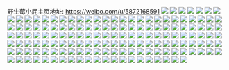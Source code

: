 野生莓小屁主页地址: https://weibo.com/u/5872168591 
![](https://wx4.sinaimg.cn/mw2000/006pp1iDly1h9b3na1i44j30ux0kvjtq.jpg) 
![](https://wx4.sinaimg.cn/mw2000/006pp1iDly1h8svhzzuxvj30k00zktjv.jpg) 
![](https://wx4.sinaimg.cn/mw2000/006pp1iDly1h8svi0yvjhj30k00zkqee.jpg) 
![](https://wx4.sinaimg.cn/mw2000/006pp1iDly1h8svi254m1j30u019itrz.jpg) 
![](https://wx4.sinaimg.cn/mw2000/006pp1iDly1h8svhyzzw6j30k00zkwqw.jpg) 
![](https://wx4.sinaimg.cn/mw2000/006pp1iDly1h8pji79rkzj30u01hc14p.jpg) 
![](https://wx4.sinaimg.cn/mw2000/006pp1iDly1h8h9hi3fyrj31sc2dsnpd.jpg) 
![](https://wx4.sinaimg.cn/mw2000/006pp1iDly1h8h9hjh22gj31sc2dsqv5.jpg) 
![](https://wx4.sinaimg.cn/mw2000/006pp1iDly1h8h9hkwjg8j31sc2dsnpd.jpg) 
![](https://wx4.sinaimg.cn/mw2000/006pp1iDly1h8h9hfp2u6j31sc2dskjl.jpg) 
![](https://wx4.sinaimg.cn/mw2000/006pp1iDly1h8clmmj1nwj30k00zk78b.jpg) 
![](https://wx4.sinaimg.cn/mw2000/006pp1iDly1h85zk4chx3j30wi1yck9e.jpg) 
![](https://wx4.sinaimg.cn/mw2000/006pp1iDly1h800pgkxi3j30wi1cykar.jpg) 
![](https://wx4.sinaimg.cn/mw2000/006pp1iDly1h800pkr2ebj30wi1f4wzp.jpg) 
![](https://wx4.sinaimg.cn/mw2000/006pp1iDly1h800pdsdunj30wi14f4he.jpg) 
![](https://wx4.sinaimg.cn/mw2000/006pp1iDly1h800pqaxdcj30wi16i4le.jpg) 
![](https://wx4.sinaimg.cn/mw2000/006pp1iDly1h7z7ssy6w9j32c0340u0y.jpg) 
![](https://wx4.sinaimg.cn/mw2000/006pp1iDly1h7z7soie9dj32c0340npe.jpg) 
![](https://wx4.sinaimg.cn/mw2000/006pp1iDly1h7z7sz697dj32c0340kjn.jpg) 
![](https://wx4.sinaimg.cn/mw2000/006pp1iDly1h7z7terjp2j32c0340hdw.jpg) 
![](https://wx4.sinaimg.cn/mw2000/006pp1iDly1h7wkbkp2g2j30wh1qpk1h.jpg) 
![](https://wx4.sinaimg.cn/mw2000/006pp1iDly1h7wkbl5zrhj30rw1re7dc.jpg) 
![](https://wx4.sinaimg.cn/mw2000/006pp1iDly1h7tgqjmt81j30wi1he17e.jpg) 
![](https://wx4.sinaimg.cn/mw2000/006pp1iDly1h7qs5fywbcj30wi1f7jx9.jpg) 
![](https://wx4.sinaimg.cn/mw2000/006pp1iDly1h7jyeclb1bj30wi0ovq8a.jpg) 
![](https://wx4.sinaimg.cn/mw2000/006pp1iDly1h7jnba7bx3j30wi0ql0x7.jpg) 
![](https://wx4.sinaimg.cn/mw2000/006pp1iDly1h7iw79b6mwj30u01hcdoh.jpg) 
![](https://wx4.sinaimg.cn/mw2000/006pp1iDly1h7iozn6gc1j32c0340qvb.jpg) 
![](https://wx4.sinaimg.cn/mw2000/006pp1iDly1h79hfhstnjj30u01hcn24.jpg) 
![](https://wx4.sinaimg.cn/mw2000/006pp1iDly1h79hfif9ppj30u01hctco.jpg) 
![](https://wx4.sinaimg.cn/mw2000/006pp1iDly1h77i2fyzkrj316r1kw4qp.jpg) 
![](https://wx4.sinaimg.cn/mw2000/006pp1iDly1h77i2qn9ylj325k2or4qr.jpg) 
![](https://wx4.sinaimg.cn/mw2000/006pp1iDly1h77i30ohumj32c0340nfq.jpg) 
![](https://wx4.sinaimg.cn/mw2000/006pp1iDly1h77i34acubj316o1kwx6p.jpg) 
![](https://wx4.sinaimg.cn/mw2000/006pp1iDly1h77i3wwk4fj32c0340e85.jpg) 
![](https://wx4.sinaimg.cn/mw2000/006pp1iDly1h76gli0bg6j30uk9n6e2a.jpg) 
![](https://wx4.sinaimg.cn/mw2000/006pp1iDly1h76glry1eyj30uka7i4qp.jpg) 
![](https://wx4.sinaimg.cn/mw2000/006pp1iDly1h76gm0emhkj30uk8szu10.jpg) 
![](https://wx4.sinaimg.cn/mw2000/006pp1iDly1h76gm7zgp5j30uk8lmwzs.jpg) 
![](https://wx4.sinaimg.cn/mw2000/006pp1iDly1h76gme3qg4j30uk6z97nv.jpg) 
![](https://wx4.sinaimg.cn/mw2000/006pp1iDly1h76gml14vbj30uk7n2e83.jpg) 
![](https://wx4.sinaimg.cn/mw2000/006pp1iDly1h76gmqq84mj30uk75hqv6.jpg) 
![](https://wx4.sinaimg.cn/mw2000/006pp1iDly1h76gmwf3jyj30uk6xce82.jpg) 
![](https://wx4.sinaimg.cn/mw2000/006pp1iDly1h76gl93769j30uk6xtkg5.jpg) 
![](https://wx4.sinaimg.cn/mw2000/006pp1iDly1h74x2oaq6zj31400u0wj3.jpg) 
![](https://wx4.sinaimg.cn/mw2000/006pp1iDly1h74x3cg3gej30lr12o3zg.jpg) 
![](https://wx4.sinaimg.cn/mw2000/006pp1iDly1h74x3czgf5j30u01hcabq.jpg) 
![](https://wx4.sinaimg.cn/mw2000/006pp1iDly1h74x3dozfij30u01hcqgv.jpg) 
![](https://wx4.sinaimg.cn/mw2000/006pp1iDly1h74a1rjqqcj32c03401ky.jpg) 
![](https://wx4.sinaimg.cn/mw2000/006pp1iDly1h74a1seip7j32c0340npd.jpg) 
![](https://wx4.sinaimg.cn/mw2000/006pp1iDly1h74a1no4cwj32c0340npd.jpg) 
![](https://wx4.sinaimg.cn/mw2000/006pp1iDly1h4g7hcxzhnj30rn1jwwvc.jpg) 
![](https://wx4.sinaimg.cn/mw2000/006pp1iDly1h47noc5zdij30u015dk4o.jpg) 
![](https://wx4.sinaimg.cn/mw2000/006pp1iDly1h47nocly78j30u01hcjz4.jpg) 
![](https://wx4.sinaimg.cn/mw2000/006pp1iDly1h47nocylvrj31hc0u012l.jpg) 
![](https://wx4.sinaimg.cn/mw2000/006pp1iDly1h47nodgmkcj30ow18aah6.jpg) 
![](https://wx4.sinaimg.cn/mw2000/006pp1iDly1h3n79tf1t3j30sg0ikjwy.jpg) 
![](https://wx4.sinaimg.cn/mw2000/006pp1iDly1h3dl1w0xeoj30u01hc7ki.jpg) 
![](https://wx4.sinaimg.cn/mw2000/006pp1iDly1h35vjj2encj30wi1inwuz.jpg) 
![](https://wx4.sinaimg.cn/mw2000/006pp1iDly1h35dnd7idaj31hc0u0tt1.jpg) 
![](https://wx4.sinaimg.cn/mw2000/006pp1iDly1h323epv58jj30wi1yc4gv.jpg) 
![](https://wx4.sinaimg.cn/mw2000/006pp1iDly1h31e9rvpnfj30u01sxndw.jpg) 
![](https://wx4.sinaimg.cn/mw2000/006pp1iDly1h2z9r4e3fyj32c0340hdu.jpg) 
![](https://wx4.sinaimg.cn/mw2000/006pp1iDly1h2yfeiiybmj30wi0z7te6.jpg) 
![](https://wx4.sinaimg.cn/mw2000/006pp1iDly1h2yfekxl9ej30wi11zwlv.jpg) 
![](https://wx4.sinaimg.cn/mw2000/006pp1iDly1h2xnuicq37j30k00uuqdg.jpg) 
![](https://wx4.sinaimg.cn/mw2000/006pp1iDly1h2xnulscp7j30wi1aktvp.jpg) 
![](https://wx4.sinaimg.cn/mw2000/006pp1iDly1h2xnugwcwgj30jz0txaiz.jpg) 
![](https://wx4.sinaimg.cn/mw2000/006pp1iDly1h2xnuofysqj30k00zkqeh.jpg) 
![](https://wx4.sinaimg.cn/mw2000/006pp1iDly1h2xb5p65rpj30wi1dwan0.jpg) 
![](https://wx4.sinaimg.cn/mw2000/006pp1iDly1h2xb5relwxj30wi1gb17m.jpg) 
![](https://wx4.sinaimg.cn/mw2000/006pp1iDly1h2xb5t07b8j30wi1cndsw.jpg) 
![](https://wx4.sinaimg.cn/mw2000/006pp1iDly1h2v65rwmtjj30wi0g4ac1.jpg) 
![](https://wx4.sinaimg.cn/mw2000/006pp1iDly1h2uzilklcuj30u012ndu4.jpg) 
![](https://wx4.sinaimg.cn/mw2000/006pp1iDly1h2sp2kkoglj30q80crtap.jpg) 
![](https://wx4.sinaimg.cn/mw2000/006pp1iDly1h2o7u5727qj334033yu0x.jpg) 
![](https://wx4.sinaimg.cn/mw2000/006pp1iDly1h2cn6i96ybj30wi0l3q4l.jpg) 
![](https://wx4.sinaimg.cn/mw2000/006pp1iDly1gwpws556r4j32c03404qq.jpg) 
![](https://wx4.sinaimg.cn/mw2000/006pp1iDly1gwjldq17q9j32c02c07wi.jpg) 
![](https://wx4.sinaimg.cn/mw2000/006pp1iDly1gwjlef7xw1j32c02c01ky.jpg) 
![](https://wx4.sinaimg.cn/mw2000/006pp1iDly1gwjdlxk61gj32c02c0e82.jpg) 
![](https://wx4.sinaimg.cn/mw2000/006pp1iDly1gwj0jqua9qj32c0340kjm.jpg) 
![](https://wx4.sinaimg.cn/mw2000/006pp1iDly1gwj0jt7nzdj32c02c0npd.jpg) 
![](https://wx4.sinaimg.cn/mw2000/006pp1iDly1gwizk2ugicj32c03404qr.jpg) 
![](https://wx4.sinaimg.cn/mw2000/006pp1iDly1gwftm7hz1lj32c02c0qv6.jpg) 
![](https://wx4.sinaimg.cn/mw2000/006pp1iDly1gwftmljie3j32c0340hdu.jpg) 
![](https://wx4.sinaimg.cn/mw2000/006pp1iDly1gwftmo6zk0j31rl1snty8.jpg) 
![](https://wx4.sinaimg.cn/mw2000/006pp1iDly1gwftnzq2t7j31sc2dsb2a.jpg) 
![](https://wx4.sinaimg.cn/mw2000/006pp1iDly1gwftoc8z78j32c03401ky.jpg) 
![](https://wx4.sinaimg.cn/mw2000/006pp1iDly1gwc43zcj24j32c03401kz.jpg) 
![](https://wx4.sinaimg.cn/mw2000/006pp1iDly1gwc442bf3ij30wi1yc7wh.jpg) 
![](https://wx4.sinaimg.cn/mw2000/006pp1iDly1gwc443z5p9j32c0340x6p.jpg) 
![](https://wx4.sinaimg.cn/mw2000/006pp1iDly1gwc4455fusj32c0340e81.jpg) 
![](https://wx4.sinaimg.cn/mw2000/006pp1iDly1gwc446es87j32c0340npd.jpg) 
![](https://wx4.sinaimg.cn/mw2000/006pp1iDly1gwc4484499j32c0340npd.jpg) 
![](https://wx4.sinaimg.cn/mw2000/006pp1iDly1gwc44a26fpj31vi1znu0x.jpg) 
![](https://wx4.sinaimg.cn/mw2000/006pp1iDly1gwc44cjnmuj32c0340qv5.jpg) 
![](https://wx4.sinaimg.cn/mw2000/006pp1iDly1gwc44e55rgj32c0340npd.jpg) 
![](https://wx4.sinaimg.cn/mw2000/006pp1iDly1gwc44f9ccjj32c02c0hdt.jpg) 
![](https://wx4.sinaimg.cn/mw2000/006pp1iDly1gwc44gpt9mj32c02c0hdt.jpg) 
![](https://wx4.sinaimg.cn/mw2000/006pp1iDly1gwc44i7d9tj32c02c0nnq.jpg) 
![](https://wx4.sinaimg.cn/mw2000/006pp1iDly1gwc44jt0nqj31sc1sckjl.jpg) 
![](https://wx4.sinaimg.cn/mw2000/006pp1iDly1gwc44m8d8lj33402c0hdv.jpg) 
![](https://wx4.sinaimg.cn/mw2000/006pp1iDly1gwc44oecq9j32c0340qv5.jpg) 
![](https://wx4.sinaimg.cn/mw2000/006pp1iDly1gwc44q1dwxj32c0340kjl.jpg) 
![](https://wx4.sinaimg.cn/mw2000/006pp1iDly1gwc44rnq6yj32c0340hdu.jpg) 
![](https://wx4.sinaimg.cn/mw2000/006pp1iDly1gwc43xfs4dj30wi0d0q3g.jpg) 
![](https://wx4.sinaimg.cn/mw2000/006pp1iDly1gw7qg3969aj317q17qtws.jpg) 
![](https://wx4.sinaimg.cn/mw2000/006pp1iDly1gw7qfuxcsfj32c02c0kjl.jpg) 
![](https://wx4.sinaimg.cn/mw2000/006pp1iDly1gw7qg9333ej32c0340e81.jpg) 
![](https://wx4.sinaimg.cn/mw2000/006pp1iDly1gw7qgi19wgj32c02c01kz.jpg) 
![](https://wx4.sinaimg.cn/mw2000/006pp1iDly1gw7qgs23arj32c02c0u0y.jpg) 
![](https://wx4.sinaimg.cn/mw2000/006pp1iDly1gw7qgu8rc3j30zk0k00ya.jpg) 
![](https://wx4.sinaimg.cn/mw2000/006pp1iDly1gw7ikdsonbj32c02c04qp.jpg) 
![](https://wx4.sinaimg.cn/mw2000/006pp1iDly1gw7ikbd5kvj31sc2dse81.jpg) 
![](https://wx4.sinaimg.cn/mw2000/006pp1iDly1gw7ikh7tp5j317q1mc4ox.jpg) 
![](https://wx4.sinaimg.cn/mw2000/006pp1iDly1gw7ikmuh6fj32c03401kz.jpg) 
![](https://wx4.sinaimg.cn/mw2000/006pp1iDly1gw7ikndd2bj30zk0k00ya.jpg) 
![](https://wx4.sinaimg.cn/mw2000/006pp1iDly1gw7ikoduwpj31hc0u01ay.jpg) 
![](https://wx4.sinaimg.cn/mw2000/006pp1iDly1gw6mxmtnszj32c02c07w2.jpg) 
![](https://wx4.sinaimg.cn/mw2000/006pp1iDly1gw6mxqpcp3j31sc2dsb29.jpg) 
![](https://wx4.sinaimg.cn/mw2000/006pp1iDly1gw6mxttpkyj31sc2dse81.jpg) 
![](https://wx4.sinaimg.cn/mw2000/006pp1iDly1gw6mxwj1yuj30u01hc7ds.jpg) 
![](https://wx4.sinaimg.cn/mw2000/006pp1iDly1gw1nqu3hvaj33402c0x6q.jpg) 
![](https://wx4.sinaimg.cn/mw2000/006pp1iDly1gw1nqrsukbj33402c0u0y.jpg) 
![](https://wx4.sinaimg.cn/mw2000/006pp1iDly1gw1nqowq44j33402c01kz.jpg) 
![](https://wx4.sinaimg.cn/mw2000/006pp1iDly1gw1nqv2e3qj31ba0zg490.jpg) 
![](https://wx4.sinaimg.cn/mw2000/006pp1iDly1gw1nqwfyz6j32c02c0x6p.jpg) 
![](https://wx4.sinaimg.cn/mw2000/006pp1iDly1gw1nqyvdzwj33402c0kjn.jpg) 
![](https://wx4.sinaimg.cn/mw2000/006pp1iDly1gw1nr0lw7ej32c0340b2a.jpg) 
![](https://wx4.sinaimg.cn/mw2000/006pp1iDly1gw1nr2fw0dj32c0340kjl.jpg) 
![](https://wx4.sinaimg.cn/mw2000/006pp1iDly1gw1nr3s4fkj32c02c0hdt.jpg) 
![](https://wx4.sinaimg.cn/mw2000/006pp1iDly1gvc6c2n9jdj617i1mcqn402.jpg) 
![](https://wx4.sinaimg.cn/mw2000/006pp1iDly1gvc6c400x6j61sc2dsqv502.jpg) 
![](https://wx4.sinaimg.cn/mw2000/006pp1iDly1gvc6c5nnc4j62c0340hdt02.jpg) 
![](https://wx4.sinaimg.cn/mw2000/006pp1iDly1gvc6c76ajhj63402c0kjl02.jpg) 
![](https://wx4.sinaimg.cn/mw2000/006pp1iDly1gvc6c98q4kj62c0340e8102.jpg) 
![](https://wx4.sinaimg.cn/mw2000/006pp1iDly1gvc6c1txnbj62c03401ky02.jpg) 
![](https://wx4.sinaimg.cn/mw2000/006pp1iDly1gv7vw5ytopj63402c0x6p02.jpg) 
![](https://wx4.sinaimg.cn/mw2000/006pp1iDly1gv645755vfj60wi1kw12l02.jpg) 
![](https://wx4.sinaimg.cn/mw2000/006pp1iDly1gv5gvlao0cj62c0340e8202.jpg) 
![](https://wx4.sinaimg.cn/mw2000/006pp1iDly1gv5gvi4j25j60wi1yck1202.jpg) 
![](https://wx4.sinaimg.cn/mw2000/006pp1iDly1gv4l84n9mlj62c02c0hdt02.jpg) 
![](https://wx4.sinaimg.cn/mw2000/006pp1iDly1gv4l85t9kuj62c02c0b2902.jpg) 
![](https://wx4.sinaimg.cn/mw2000/006pp1iDly1gv3lf4vyy5j61sc2ds1i002.jpg) 
![](https://wx4.sinaimg.cn/mw2000/006pp1iDly1gv3lf6h6mcj61sc2dsty702.jpg) 
![](https://wx4.sinaimg.cn/mw2000/006pp1iDly1gv3d9n300mj61400u0dn202.jpg) 
![](https://wx4.sinaimg.cn/mw2000/006pp1iDly1gv3d9mfnxlj60u01407dc02.jpg) 
![](https://wx4.sinaimg.cn/mw2000/006pp1iDly1gv3ax9qa42j60u075j7wi02.jpg) 
![](https://wx4.sinaimg.cn/mw2000/006pp1iDly1gv3axewly8j60sf7ps7wi02.jpg) 
![](https://wx4.sinaimg.cn/mw2000/006pp1iDly1gv3ax41r2xj60u054le8102.jpg) 
![](https://wx4.sinaimg.cn/mw2000/006pp1iDly1gv3axhmdv2j60u05a1hdt02.jpg) 
![](https://wx4.sinaimg.cn/mw2000/006pp1iDly1gv3axigwwfj60u0140n4f02.jpg) 
